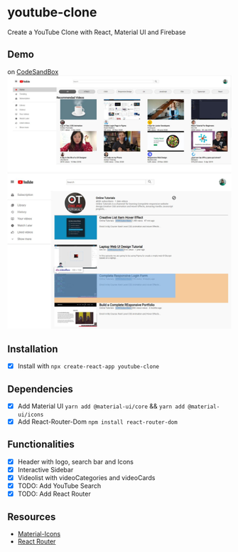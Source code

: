 # youtube-clone
Create a YouTube Clone with React, Material UI and Firebase

## Demo 
on [CodeSandBox]()
![YouTube-Clone](https://github.com/dianavile/youtube-clone/blob/main/Youtube.JPG)
![SearchPage](https://github.com/dianavile/youtube-clone/blob/main/SearchPage.JPG)

## Installation
- [X] Install with ```npx create-react-app youtube-clone```

## Dependencies 
- [X] Add Material UI ```yarn add @material-ui/core``` && ```yarn add @material-ui/icons```
- [X] Add React-Router-Dom ```npm install react-router-dom```

## Functionalities 
- [X] Header with logo, search bar and Icons
- [X] Interactive Sidebar
- [X] Videolist with videoCategories and videoCards
- [X] TODO: Add  YouTube Search
- [X] TODO: Add  React Router

## Resources
- [Material-Icons](https://material-ui.com/components/material-icons/#material-icons)
- [React Router](https://reactrouter.com/web/guides/quick-start)
